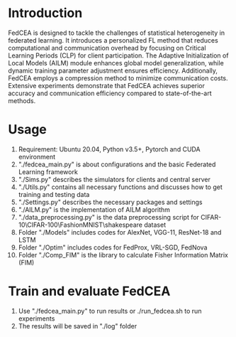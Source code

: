 # Introduction
FedCEA is designed to tackle the challenges of statistical heterogeneity in federated learning. It introduces a personalized FL method that reduces computational and communication overhead by focusing on Critical Learning Periods (CLP) for client participation. The Adaptive Initialization of Local Models (AILM) module enhances global model generalization, while dynamic training parameter adjustment ensures efficiency. Additionally, FedCEA employs a compression method to minimize communication costs. Extensive experiments demonstrate that FedCEA achieves superior accuracy and communication efficiency compared to state-of-the-art methods.
# Usage 
1. Requirement: Ubuntu 20.04, Python v3.5+, Pytorch and CUDA environment
2. "./fedcea_main.py" is about configurations and the basic Federated Learning framework
3. "./Sims.py" describes the simulators for clients and central server
4. "./Utils.py" contains all necessary functions and discusses how to get training and testing data
5. "./Settings.py" describes the necessary packages and settings
6. "./AILM.py" is the implementation of AILM algorithm
7. "./data_preprocessing.py" is the data preprocessing script for CIFAR-10\CIFAR-100\FashionMNIST\shakespeare dataset
8. Folder "./Models" includes codes for AlexNet, VGG-11, ResNet-18 and LSTM
9. Folder "./Optim" includes codes for FedProx, VRL-SGD, FedNova
10. Folder "./Comp_FIM" is the library to calculate Fisher Information Matrix (FIM)

# Train and evaluate FedCEA
 1. Use "./fedcea_main.py" to run results or ./run_fedcea.sh to run experiments
 2. The results will be saved in "./log" folder
